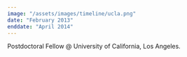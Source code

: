 ```yaml
---
image: "/assets/images/timeline/ucla.png"
date: "February 2013"
enddate: "April 2014"
---
```


Postdoctoral Fellow @ University of California, Los Angeles.